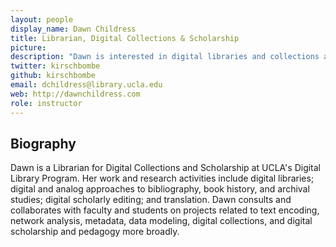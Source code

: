 ```yaml
---
layout: people
display_name: Dawn Childress
title: Librarian, Digital Collections & Scholarship
picture: 
description: "Dawn is interested in digital libraries and collections as data; digital and analog approaches to bibliography & book history; digital scholarly editing; and translation."
twitter: kirschbombe
github: kirschbombe
email: dchildress@library.ucla.edu
web: http://dawnchildress.com
role: instructor
---
```


## Biography

Dawn is a Librarian for Digital Collections and Scholarship at UCLA's Digital Library Program. Her work and research activities include digital libraries; digital and analog approaches to bibliography, book history, and archival studies; digital scholarly editing; and translation. Dawn consults and collaborates with faculty and students on projects related to text encoding, network analysis, metadata, data modeling, digital collections, and digital scholarship and pedagogy more broadly.
